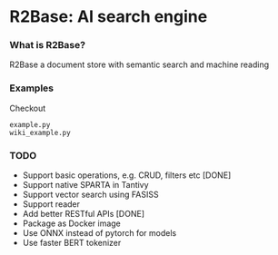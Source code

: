 # R2Base: AI search engine

### What is R2Base?
R2Base a document store with semantic search and machine reading

### Examples

Checkout
    
    example.py
    wiki_example.py
    
### TODO

- Support basic operations, e.g. CRUD, filters etc [DONE]
- Support native SPARTA in Tantivy
- Support vector search using FASISS
- Support reader 
- Add better RESTful APIs [DONE]
- Package as Docker image
- Use ONNX instead of pytorch for models
- Use faster BERT tokenizer 
    
 

